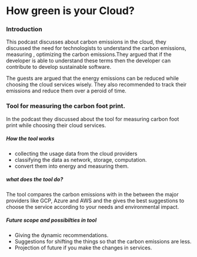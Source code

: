# How green is your Cloud?
### Introduction
This podcast discusses about carbon emissions in the cloud, they discussed the need for technologists to understand the carbon emissions, measuring , optimizing the carbon emissions.They argued that if the developer is able to understand these terms then the developer can contribute to develop sustainable software.

The guests are argued that the energy emissions can be reduced while choosing the cloud services wisely. They also recommended to track their emissions and reduce them over a peroid of time.

### Tool for measuring the carbon foot print.
In the podcast they discussed about the tool for measuring carbon foot print while choosing their cloud services.
##### How the tool works

- collecting the usage data from the cloud providers
- classifying the data as network, storage, computation.
- convert them into energy and measuring them.

##### what does the tool do?

The tool compares the carbon emissions with in the between the major providers like GCP, Azure and AWS and the gives the best suggestions to choose the service according to your needs and environmental impact.

##### Future scope and possibilties in tool

- Giving the dynamic recommendations.
- Suggestions for shifting the things so that the carbon emissions are less.
- Projection of future if you make the changes in services.




